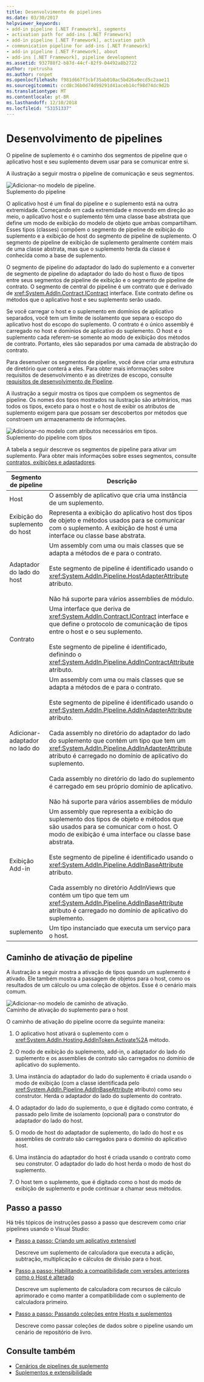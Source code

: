```yaml
---
title: Desenvolvimento de pipelines
ms.date: 03/30/2017
helpviewer_keywords:
- add-in pipeline [.NET Framework], segments
- activation path for add-ins [.NET Framework]
- add-in pipeline [.NET Framework], activation path
- communication pipeline for add-ins [.NET Framework]
- add-in pipeline [.NET Framework], about
- add-ins [.NET Framework], pipeline development
ms.assetid: 932788f2-b87d-44cf-82f9-04492a8b2722
author: rpetrusha
ms.author: ronpet
ms.openlocfilehash: f981d667f3cbf35ab010ac5bd26a9ecd5c2aae11
ms.sourcegitcommit: ccd8c36b0d74d99291d41aceb14cf98d74dc9d2b
ms.translationtype: MT
ms.contentlocale: pt-BR
ms.lasthandoff: 12/10/2018
ms.locfileid: "53151337"
---
```

# <a name="pipeline-development"></a>Desenvolvimento de pipelines
O pipeline de suplemento é o caminho dos segmentos de pipeline que o aplicativo host e seu suplemento devem usar para se comunicar entre si.  
  
 A ilustração a seguir mostra o pipeline de comunicação e seus segmentos.  
  
 ![Adicionar&#45;no modelo de pipeline. ](../../../docs/framework/add-ins/media/addin1.png "AddIn1")  
Suplemento do pipeline  
  
 O aplicativo host é um final do pipeline e o suplemento está na outra extremidade. Começando em cada extremidade e movendo em direção ao meio, o aplicativo host e o suplemento têm uma classe base abstrata que define um modo de exibição do modelo de objeto que ambas compartilham. Esses tipos (classes) compõem o segmento de pipeline de exibição do suplemento e a exibição de host do segmento de pipeline de suplemento. O segmento de pipeline de exibição de suplemento geralmente contém mais de uma classe abstrata, mas que o suplemento herda da classe é conhecida como a base de suplemento.  
  
 O segmento de pipeline do adaptador do lado do suplemento e a converter de segmento de pipeline do adaptador do lado do host o fluxo de tipos entre seus segmentos de pipeline de exibição e o segmento de pipeline de contrato. O segmento de central do pipeline é um contrato que é derivado de <xref:System.AddIn.Contract.IContract> interface. Este contrato define os métodos que o aplicativo host e seu suplemento serão usado.  
  
 Se você carregar o host e o suplemento em domínios de aplicativo separados, você tem um limite de isolamento que separa o escopo do aplicativo host do escopo do suplemento. O contrato é o único assembly é carregado no host e domínios de aplicativo do suplemento. O host e o suplemento cada referem-se somente ao modo de exibição dos métodos de contrato. Portanto, eles são separados por uma camada de abstração do contrato.  
  
 Para desenvolver os segmentos de pipeline, você deve criar uma estrutura de diretório que conterá a eles. Para obter mais informações sobre requisitos de desenvolvimento e as diretrizes de escopo, consulte [requisitos de desenvolvimento de Pipeline](https://msdn.microsoft.com/library/ef9fa986-e80b-43e1-868b-247f4c1d9da5).  
  
 A ilustração a seguir mostra os tipos que compõem os segmentos de pipeline. Os nomes dos tipos mostrados na ilustração são arbitrários, mas todos os tipos, exceto para o host e o host de exibir os atributos de suplemento exigem para que possam ser descobertos por métodos que constroem um armazenamento de informações.  
  
 ![Adicionar&#45;no modelo com atributos necessários em tipos. ](../../../docs/framework/add-ins/media/addin-model.png "AddIn_Model")  
Suplemento do pipeline com tipos  
  
 A tabela a seguir descreve os segmentos de pipeline para ativar um suplemento. Para obter mais informações sobre esses segmentos, consulte [contratos, exibições e adaptadores](https://msdn.microsoft.com/library/a6460173-9507-4b87-8c07-d4ee245d715c).  
  
|Segmento de pipeline|Descrição|  
|----------------------|-----------------|  
|Host|O assembly de aplicativo que cria uma instância de um suplemento.|  
|Exibição do suplemento do host|Representa a exibição do aplicativo host dos tipos de objeto e métodos usados para se comunicar com o suplemento. A exibição de host é uma interface ou classe base abstrata.|  
|Adaptador do lado do host|Um assembly com uma ou mais classes que se adapta a métodos de e para o contrato.<br /><br /> Este segmento de pipeline é identificado usando o <xref:System.AddIn.Pipeline.HostAdapterAttribute> atributo.<br /><br /> Não há suporte para vários assemblies de módulo.|  
|Contrato|Uma interface que deriva de <xref:System.AddIn.Contract.IContract> interface e que define o protocolo de comunicação de tipos entre o host e o seu suplemento.<br /><br /> Este segmento de pipeline é identificado, definindo o <xref:System.AddIn.Pipeline.AddInContractAttribute> atributo.|  
|Adicionar-adaptador no lado do|Um assembly com uma ou mais classes que se adapta a métodos de e para o contrato.<br /><br /> Este segmento de pipeline é identificado usando o <xref:System.AddIn.Pipeline.AddInAdapterAttribute> atributo.<br /><br /> Cada assembly no diretório do adaptador do lado do suplemento que contém um tipo que tem um <xref:System.AddIn.Pipeline.AddInAdapterAttribute> atributo é carregado no domínio de aplicativo do suplemento.<br /><br /> Cada assembly no diretório do lado do suplemento é carregado em seu próprio domínio de aplicativo.<br /><br /> Não há suporte para vários assemblies de módulo|  
|Exibição Add-in|Um assembly que representa a exibição do suplemento dos tipos de objeto e métodos que são usados para se comunicar com o host. O modo de exibição é uma interface ou classe base abstrata.<br /><br /> Este segmento de pipeline é identificado usando o <xref:System.AddIn.Pipeline.AddInBaseAttribute> atributo.<br /><br /> Cada assembly no diretório AddInViews que contém um tipo que tem um <xref:System.AddIn.Pipeline.AddInBaseAttribute> atributo é carregado no domínio de aplicativo do suplemento.|  
|suplemento|Um tipo instanciado que executa um serviço para o host.|  
  
## <a name="pipeline-activation-path"></a>Caminho de ativação de pipeline  
 A ilustração a seguir mostra a ativação de tipos quando um suplemento é ativado. Ele também mostra a passagem de objetos para o host, como os resultados de um cálculo ou uma coleção de objetos. Esse é o cenário mais comum.  
  
 ![Adicionar&#45;no modelo de caminho de ativação. ](../../../docs/framework/add-ins/media/addin6.png "AddIn6")  
Caminho de ativação do suplemento para o host  
  
 O caminho de ativação do pipeline ocorre da seguinte maneira:  
  
1.  O aplicativo host ativará o suplemento com o <xref:System.AddIn.Hosting.AddInToken.Activate%2A> método.  
  
2.  O modo de exibição do suplemento, add-in, o adaptador do lado do suplemento e os assemblies de contrato são carregados no domínio de aplicativo do suplemento.  
  
3.  Uma instância do adaptador do lado do suplemento é criada usando o modo de exibição (com a classe identificada pelo <xref:System.AddIn.Pipeline.AddInBaseAttribute> atributo) como seu construtor. Herda o adaptador do lado do suplemento do contrato.  
  
4.  O adaptador do lado do suplemento, o que é digitado como contrato, é passado pelo limite de isolamento (opcional) para o construtor do adaptador do lado do host.  
  
5.  O modo de host do adaptador de suplemento, do lado do host e os assemblies de contrato são carregados para o domínio do aplicativo host.  
  
6.  Uma instância do adaptador do host é criada usando o contrato como seu construtor. O adaptador do lado do host herda o modo de host do suplemento.  
  
7.  O host tem o suplemento, que é digitado como o host do modo de exibição de suplemento e pode continuar a chamar seus métodos.  
  
## <a name="walkthroughs"></a>Passo a passo  
 Há três tópicos de instruções passo a passo que descrevem como criar pipelines usando o Visual Studio:  
  
-   [Passo a passo: Criando um aplicativo extensível](../../../docs/framework/add-ins/walkthrough-create-extensible-app.md)  
  
     Descreve um suplemento de calculadora que executa a adição, subtração, multiplicação e cálculos de divisão para o host.  
  
-   [Passo a passo: Habilitando a compatibilidade com versões anteriores como o Host é alterado](https://msdn.microsoft.com/library/6fa15bb5-8f04-407d-bd7d-675dc043c848)  
  
     Descreve um suplemento de calculadora com recursos de cálculo aprimorado e como manter a compatibilidade com o suplemento de calculadora primeiro.  
  
-   [Passo a passo: Passando coleções entre Hosts e suplementos](https://msdn.microsoft.com/library/b532c604-548e-4fab-b11c-377257dd0ee5)  
  
     Descreve como passar coleções de dados sobre o pipeline usando um cenário de repositório de livro.  
  
## <a name="see-also"></a>Consulte também  
- [Cenários de pipelines de suplemento](https://msdn.microsoft.com/library/feb70e0b-8734-494c-aeaf-b567f014043e)  
- [Suplementos e extensibilidade](../../../docs/framework/add-ins/index.md)
